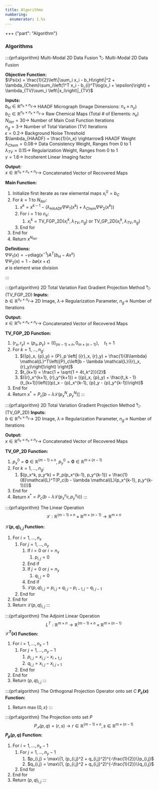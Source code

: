 ```yaml
---
title: Algorithms
numbering:
  enumerator: 1.%s
---
```


+++ {"part": "Algorithm"} 

### Algorithms

:::{prf:algorithm} Multi-Modal 2D Data Fusion
:label: Multi-Modal 2D Data Fusion

**Objective Function:**      
$\Psi(x) = \frac{1}{2}\left\|\sum_i x_i - b_H\right\|^2 + \lambda_{Chem}\sum_i\left(1^T x_i - b_{i}^T\log(x_i + \epsilon)\right) + \lambda_{TV}\sum_i \left\|x_i\right\|_{TV}$

**Inputs:**  
$b_H \in \mathbb{R}^{n_x \times n_y} \rightarrow$ HAADF Micrograph (Image Dimensions: $n_x \times n_y$)<br>
$b_C \in \mathbb{R}^{n_e \times n_x \times n_y} \rightarrow$ Raw Chemical Maps (Total \# of Elements: $n_e$)<br>
$N_{iter} = 30 \rightarrow$ Number of Main Cost Function Iterations<br>
$n_g = 3 \rightarrow$ Number of Total Variation (TV) Iterations<br>
$\epsilon = 0.2 \rightarrow$ Background Noise Threshold<br>
$\lambda_{HAADF} = \frac{1}{n_e} \rightarrow$ HAADF Weight<br>
$\lambda_{Chem} = 0.08 \rightarrow$ Data Consistency Weight, Ranges from 0 to 1<br>
$\lambda_{TV} = 0.15 \rightarrow$ Regularization Weight, Ranges from 0 to 1<br>
$γ = 1.6 \rightarrow$ Incoherent Linear Imaging factor

**Output:**    
$x \in \mathbb{R}^{n_e \times n_x \times n_y} \rightarrow$ Concatenated Vector of Recovered Maps

**Main Function:**    
1. Initialize first iterate as raw elemental maps $x_i^0 = b_C$<br>
2. For $k = 1$ to $N_{iter}$:
	1. $x^k = x^{k-1} - (\lambda_{HAADF}\nabla \Psi_1(x^k) + \lambda_{Chem} \nabla \Psi_2(x^k))$
	2. For $i = 1$ to $n_e$:
		1. $x_i^k = \text{TV\_FGP\_2D}(x_i^k, \lambda_{TV}, n_g) \text{  or  TV\_GP\_2D}(x_i^k, \lambda_{TV}, n_g)$
   3. End for
3. End for
4. Return $x^{N_{iter}}$

**Definitions:**    
$\nabla \Psi_1(x) = -\gamma\text{diag}(x^{-1})A^T(b_H - Ax^{\gamma})$<br>
$\nabla \Psi_2(x) = 1 - b ø (x + \epsilon)$<br>
$ø$ is element wise division

:::

:::{prf:algorithm} 2D Total Variation Fast Gradient Projection Method
:label: (TV_FGP_2D)
**Inputs:**  
$b \in \mathbb{R}^{n_x \times n_y} \rightarrow$ 2D Image, $\lambda \rightarrow$ Regularization Parameter, $n_g \rightarrow$ Number of Iterations

**Output:**    
$x \in \mathbb{R}^{n_e \times n_x \times n_y} \rightarrow$ Concatenated Vector of Recovered Maps

**TV_FGP_2D Function:**    
1.  $({r}_x, {r}_y) = ({p}_x, {p}_y) = \left({0}_{(m-1) \times n}, {0}_{m \times (n-1)}\right), \quad t_1 = 1$
2.  For $k = 1, \ldots, n_g$:
	1. $({p}_x, {p}_y) = {P}_p \left[ ({r}_x, {r}_y) + \frac{1}{8\lambda} \mathcal{L}^T\left({P}_c\left[b - \lambda \mathcal{L}({r}_x, {r}_y)\right]\right) \right]$
    2. $t_{k+1} = \frac{1 + \sqrt{1 + 4t_k^2}}{2}$
    3. $({r}_x^{k+1}, {r}_y^{k+1}) = ({p}_x, {p}_y) + \frac{t_k - 1}{t_{k+1}}\left(({p}_x - {p}_x^{k-1}, {p}_y - {p}_y^{k-1})\right)$
3. End for
4. Return $x^* = {P}_c \left[b - \lambda \mathcal{L}({p}_x^N, {p}_y^N)\right]$
:::

:::{prf:algorithm} 2D Total Variation Gradient Projection Method
:label: (TV_GP_2D)
**Inputs:**  
$b \in \mathbb{R}^{n_x \times n_y} \rightarrow$ 2D Image, $\lambda \rightarrow$ Regularization Parameter, $n_g \rightarrow$ Number of Iterations

**Output:**    
$x \in \mathbb{R}^{n_e \times n_x \times n_y} \rightarrow$ Concatenated Vector of Recovered Maps

**TV_GP_2D Function:**    
1.  $p_x^0 = \mathbf{0} \in \mathbb{R}^{(m-1) \times n}$, $p_y^0 = \mathbf{0} \in \mathbb{R}^{m \times (n-1)}$
2.  For $k = 1, \ldots, n_g$:
	1. $(p_x^k, p_y^k) = P_p(p_x^{k-1}, p_y^{k-1}) + \frac{1}{8}\mathcal{L}^T(P_c(b - \lambda \mathcal{L}(p_x^{k-1}, p_y^{k-1})))$
3. End for
4. Return $x^* = P_c(b - \lambda \mathcal{L}(p_x^{n_g}, p_y^{n_g}))$
:::

:::{prf:algorithm} The Linear Operation 
$$\mathcal{L}: \mathbb{R}^{(m-1) \times n} \times \mathbb{R}^{m \times (n-1)} \rightarrow \mathbb{R}^{m \times n}$$

**$\mathcal{L}(p, q)_{i,j}$ Function:**    
1. For $i = 1, \ldots, n_x$
	1. For $j = 1, \ldots, n_y$
        1. If $i = 0$ or $i = n_x$
              1. $p_{i,j} = 0$
        2. End if
        3. If $j = 0$ or $j = n_y$
              1. $q_{i,j} = 0$
        4. End if
        5. $\mathcal{L}(p, q)_{i,j} = p_{i,j} + q_{i,j} - p_{i-1,j} - q_{i,j-1}$
    2. End for
2. End for
3. Return $\mathcal{L}(p, q)_{i,j}$
:::

:::{prf:algorithm} The Adjoint Linear Operation
$${L}^T: \mathbb{R}^{m \times n} \rightarrow \mathbb{R}^{(m-1) \times n} \times \mathbb{R}^{m \times (n-1)}$$
**$\mathcal{L}^T(x)$ Function:**    
1. For $i = 1, \ldots, n_x - 1$
	1. For $j = 1, \ldots, n_y - 1$
        1. $p_{i,j} = x_{i,j} - x_{i+1,j}$
        2. $q_{i,j} = x_{i,j} - x_{i,j+1}$
    2. End for
2. End for
3. Return $(p, q)_{i,j}$
:::

:::{prf:algorithm} The Orthogonal Projection Operator onto set $C$
**$P_c(x)$ Function:**    
1. Return $\max\{0, x\}$
:::

:::{prf:algorithm} The Projection onto set $P$
$$P_{\mathcal{P}}(p, q) = (r, s) \rightarrow r \in \mathbb{R}^{(m-1) \times n}, s \in \mathbb{R}^{m \times (n-1)}$$
**$P_p(p, q)$ Function:**    
1. For $i = 1, \ldots, n_x - 1$
	1. For $j = 1, \ldots, n_y - 1$
        1. $p_{i,j} = \max\{1, (p_{i,j}^2 + q_{i,j}^2)^{-\frac{1}{2}}\}p_{i,j}$
        2. $q_{i,j} = \max\{1, (p_{i,j}^2 + q_{i,j}^2)^{-\frac{1}{2}}\}q_{i,j}$
    2. End for
2. End for
3. Return $(p, q)_{i,j}$
:::